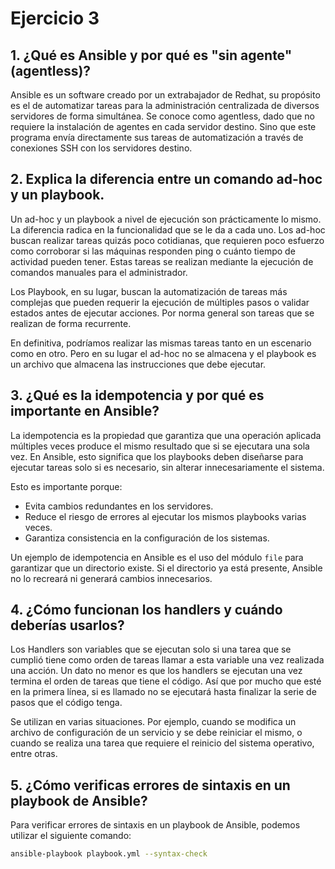 # Ejercicio 3

## 1. ¿Qué es Ansible y por qué es "sin agente" (agentless)?
Ansible es un software creado por un extrabajador de Redhat, su propósito es el de automatizar tareas para la administración centralizada de diversos servidores de forma simultánea.
Se conoce como agentless, dado que no requiere la instalación de agentes en cada servidor destino. Sino que este programa envía directamente sus tareas de automatización a través de conexiones SSH con los servidores destino.

## 2. Explica la diferencia entre un comando ad-hoc y un playbook.
Un ad-hoc y un playbook a nivel de ejecución son prácticamente lo mismo. La diferencia radica en la funcionalidad que se le da a cada uno.
Los ad-hoc buscan realizar tareas quizás poco cotidianas, que requieren poco esfuerzo como corroborar si las máquinas responden ping o cuánto tiempo de actividad pueden tener. Estas tareas se realizan mediante la ejecución de comandos manuales para el administrador.

Los Playbook, en su lugar, buscan la automatización de tareas más complejas que pueden requerir la ejecución de múltiples pasos o validar estados antes de ejecutar acciones. Por norma general son tareas que se realizan de forma recurrente.

En definitiva, podríamos realizar las mismas tareas tanto en un escenario como en otro. Pero en su lugar el ad-hoc no se almacena y el playbook es un archivo que almacena las instrucciones que debe ejecutar.

## 3. ¿Qué es la idempotencia y por qué es importante en Ansible?
La idempotencia es la propiedad que garantiza que una operación aplicada múltiples veces produce el mismo resultado que si se ejecutara una sola vez. En Ansible, esto significa que los playbooks deben diseñarse para ejecutar tareas solo si es necesario, sin alterar innecesariamente el sistema.

Esto es importante porque:
- Evita cambios redundantes en los servidores.
- Reduce el riesgo de errores al ejecutar los mismos playbooks varias veces.
- Garantiza consistencia en la configuración de los sistemas.

Un ejemplo de idempotencia en Ansible es el uso del módulo `file` para garantizar que un directorio existe. Si el directorio ya está presente, Ansible no lo recreará ni generará cambios innecesarios.

## 4. ¿Cómo funcionan los handlers y cuándo deberías usarlos?
Los Handlers son variables que se ejecutan solo si una tarea que se cumplió tiene como orden de tareas llamar a esta variable una vez realizada una acción. Un dato no menor es que los handlers se ejecutan una vez termina el orden de tareas que tiene el código. Así que por mucho que esté en la primera línea, si es llamado no se ejecutará hasta finalizar la serie de pasos que el código tenga.

Se utilizan en varias situaciones. Por ejemplo, cuando se modifica un archivo de configuración de un servicio y se debe reiniciar el mismo, o cuando se realiza una tarea que requiere el reinicio del sistema operativo, entre otras.

## 5. ¿Cómo verificas errores de sintaxis en un playbook de Ansible?
Para verificar errores de sintaxis en un playbook de Ansible, podemos utilizar el siguiente comando:
```sh
ansible-playbook playbook.yml --syntax-check
